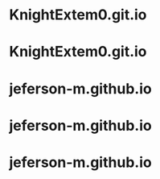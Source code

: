 # KnightExtem0.git.io
# KnightExtem0.git.io
# jeferson-m.github.io
# jeferson-m.github.io
# jeferson-m.github.io
